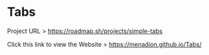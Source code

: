 # Tabs
Project URL > https://roadmap.sh/projects/simple-tabs

Click this link to view the Website > https://menadion.github.io/Tabs/
